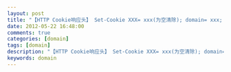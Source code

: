 ```yaml
---
layout: post
title: "【HTTP Cookie响应头】 Set-Cookie XXX= xxx(为空清除); domain= xxx; expires= xxx; path= xxx"
date: 2012-05-22 16:48:00 
comments: true
categories: [domain]
tags: [domain]
description: "【HTTP Cookie响应头】 Set-Cookie XXX= xxx(为空清除); domain= xxx; expires= xxx; path= xxx"
keywords: domain
---
```





